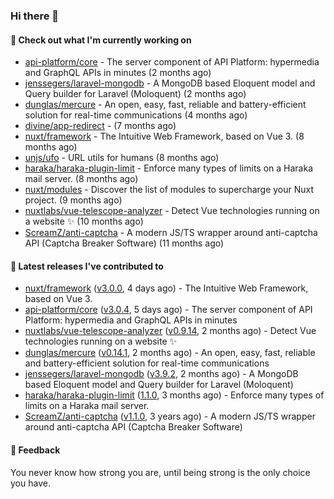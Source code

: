 ### Hi there 👋

#### 👷 Check out what I'm currently working on

- [api-platform/core](https://github.com/api-platform/core) - The server component of API Platform: hypermedia and GraphQL APIs in minutes (2 months ago)
- [jenssegers/laravel-mongodb](https://github.com/jenssegers/laravel-mongodb) - A MongoDB based Eloquent model and Query builder for Laravel (Moloquent) (2 months ago)
- [dunglas/mercure](https://github.com/dunglas/mercure) - An open, easy, fast, reliable and battery-efficient solution for real-time communications (4 months ago)
- [divine/app-redirect](https://github.com/divine/app-redirect) -  (7 months ago)
- [nuxt/framework](https://github.com/nuxt/framework) - The Intuitive Web Framework, based on Vue 3. (8 months ago)
- [unjs/ufo](https://github.com/unjs/ufo) - URL utils for humans (8 months ago)
- [haraka/haraka-plugin-limit](https://github.com/haraka/haraka-plugin-limit) - Enforce many types of limits on a Haraka mail server. (8 months ago)
- [nuxt/modules](https://github.com/nuxt/modules) - Discover the list of modules to supercharge your Nuxt project. (9 months ago)
- [nuxtlabs/vue-telescope-analyzer](https://github.com/nuxtlabs/vue-telescope-analyzer) - Detect Vue technologies running on a website ✨ (10 months ago)
- [ScreamZ/anti-captcha](https://github.com/ScreamZ/anti-captcha) - A modern JS/TS wrapper around anti-captcha API (Captcha Breaker Software) (11 months ago)

#### 🔭 Latest releases I've contributed to

- [nuxt/framework](https://github.com/nuxt/framework) ([v3.0.0](https://github.com/nuxt/framework/releases/tag/v3.0.0), 4 days ago) - The Intuitive Web Framework, based on Vue 3.
- [api-platform/core](https://github.com/api-platform/core) ([v3.0.4](https://github.com/api-platform/core/releases/tag/v3.0.4), 5 days ago) - The server component of API Platform: hypermedia and GraphQL APIs in minutes
- [nuxtlabs/vue-telescope-analyzer](https://github.com/nuxtlabs/vue-telescope-analyzer) ([v0.9.14](https://github.com/nuxtlabs/vue-telescope-analyzer/releases/tag/v0.9.14), 2 months ago) - Detect Vue technologies running on a website ✨
- [dunglas/mercure](https://github.com/dunglas/mercure) ([v0.14.1](https://github.com/dunglas/mercure/releases/tag/v0.14.1), 2 months ago) - An open, easy, fast, reliable and battery-efficient solution for real-time communications
- [jenssegers/laravel-mongodb](https://github.com/jenssegers/laravel-mongodb) ([v3.9.2](https://github.com/jenssegers/laravel-mongodb/releases/tag/v3.9.2), 2 months ago) - A MongoDB based Eloquent model and Query builder for Laravel (Moloquent)
- [haraka/haraka-plugin-limit](https://github.com/haraka/haraka-plugin-limit) ([1.1.0](https://github.com/haraka/haraka-plugin-limit/releases/tag/1.1.0), 3 months ago) - Enforce many types of limits on a Haraka mail server.
- [ScreamZ/anti-captcha](https://github.com/ScreamZ/anti-captcha) ([v1.1.0](https://github.com/ScreamZ/anti-captcha/releases/tag/v1.1.0), 3 years ago) - A modern JS/TS wrapper around anti-captcha API (Captcha Breaker Software)

#### 💬 Feedback
You never know how strong you are, until being strong is the only choice you have.